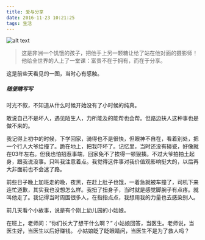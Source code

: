 ```yaml
---
title: 爱与分享
date: 2016-11-23 10:21:25
tags: 生活
---
```



![alt text](http://p1.bqimg.com/567571/1e7f4839536a3813.jpg)

>这是非洲一个饥饿的孩子，把他手上另一颗糖让给了站在他对面的摄影师！他给全世界的人上了一堂课：富贵不在于拥有，而在于分享。


这是前些天看见的一图，当时心有感触。

<!--more--><!--more-->

##### 随便瞎写写

时光不叙，不知道从什么时候开始没有了小时候的纯真。

敢说自己不是坏人，遇见陌生人，力所能及的能帮也会帮。但路边扶人这种事也是做不来的。

我记得上初中的时候，下学回家，骑得也不是很快，但眼神不自在，看着别处，把一个行人大爷给撞了。跪在地上，把我吓坏了。记忆里，当时还没有碰瓷，好像就在03年左右。但我也怕招惹事端，回家免不了挨得一顿狠揍。不过大爷拍拍土起身，跟我说没事。只叫我注意着点。我觉得这件事对我价值观影响挺大的，以后再大非面前也不会迷了路。

前些日子晚上加班走的晚，夜黑，在赶上肚子也饿，一着急就被车撞了，司机下来连忙道歉，其实我也没想怎么样。我扭了扭身子，当时就是感觉脚腕子有点疼。就叫他走了。我记得当时周围很多人，在指指点点，我想用我的力量也去感染别人。

前几天看个小故事，说是有个刚上幼儿园的小姑娘。

在班上，老师问：“你们长大了想干什么啊？” 小姑娘回答，当医生。老师说，当医生好，当医生以后好赚钱。 小姑娘眨了眨眼睛问，当医生不是为了救人吗？



